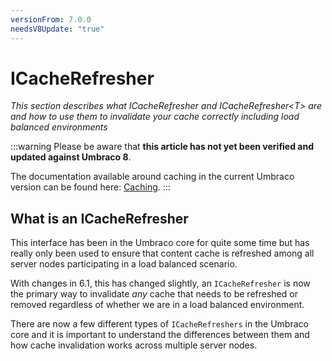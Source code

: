 ```yaml
---
versionFrom: 7.0.0
needsV8Update: "true"
---
```


# ICacheRefresher

_This section describes what ICacheRefresher and ICacheRefresher&lt;T&gt; are and how to use them to invalidate your cache correctly including load balanced environments_

:::warning
Please be aware that **this article has not yet been verified and updated against Umbraco 8**.

The documentation available around caching in the current Umbraco version can be found here: [Caching](../Cache).
:::

## What is an ICacheRefresher

This interface has been in the Umbraco core for quite some time but has really only been used to ensure that content cache is refreshed among all server nodes participating in a load balanced scenario.

With changes in 6.1, this has changed slightly, an `ICacheRefresher` is now the primary way to invalidate *any* cache that needs to be refreshed or removed regardless of whether we are in a load balanced environment.

There are now a few different types of `ICacheRefreshers` in the Umbraco core and it is important to understand the differences between them and how cache invalidation works across multiple server nodes.
